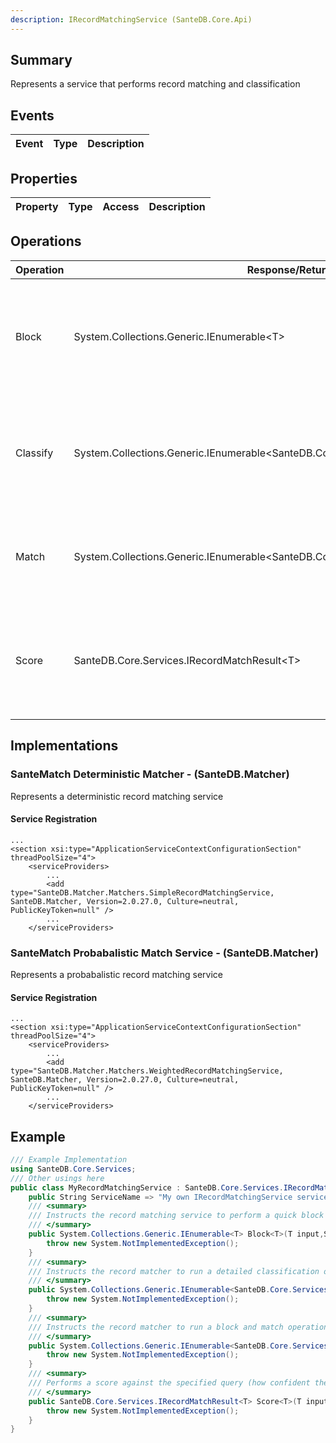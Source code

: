 ```yaml
---
description: IRecordMatchingService (SanteDB.Core.Api)
---
```


## Summary
Represents a service that performs record matching and classification

## Events

|Event|Type|Description|
|-|-|-|

## Properties

|Property|Type|Access|Description|
|-|-|-|-|

## Operations

|Operation|Response/Return|Input/Parameter|Description|
|-|-|-|-|
|Block|System.Collections.Generic.IEnumerable&lt;T>|input <small style='border:solid 1px #aaa'>T</small><br/>configurationName <small style='border:solid 1px #aaa'>System.String</small>|Instructs the record matching service to perform a quick block function of records            for type  with|
|Classify|System.Collections.Generic.IEnumerable&lt;SanteDB.Core.Services.IRecordMatchResult&lt;T>>|input <small style='border:solid 1px #aaa'>T</small><br/>blocks <small style='border:solid 1px #aaa'>System.Collections.Generic.IEnumerable<T></small><br/>configurationName <small style='border:solid 1px #aaa'>System.String</small>|Instructs the record matcher to run a detailed classification on the matching blocks in|
|Match|System.Collections.Generic.IEnumerable&lt;SanteDB.Core.Services.IRecordMatchResult&lt;T>>|input <small style='border:solid 1px #aaa'>T</small><br/>configurationName <small style='border:solid 1px #aaa'>System.String</small>|Instructs the record matcher to run a block and match operation against|
|Score|SanteDB.Core.Services.IRecordMatchResult&lt;T>|input <small style='border:solid 1px #aaa'>T</small><br/>query <small style='border:solid 1px #aaa'>System.Linq.Expressions.Expression<System.Func<T,System.Boolean>></small><br/>configurationName <small style='border:solid 1px #aaa'>System.String</small>|Performs a score against the specified query (how confident the match is that the  matches the|

## Implementations


### SanteMatch Deterministic Matcher - (SanteDB.Matcher)
Represents a deterministic record matching service

#### Service Registration
```markup
...
<section xsi:type="ApplicationServiceContextConfigurationSection" threadPoolSize="4">
	<serviceProviders>
		...
		<add type="SanteDB.Matcher.Matchers.SimpleRecordMatchingService, SanteDB.Matcher, Version=2.0.27.0, Culture=neutral, PublicKeyToken=null" />
		...
	</serviceProviders>
```

### SanteMatch Probabalistic Match Service - (SanteDB.Matcher)
Represents a probabalistic record matching service

#### Service Registration
```markup
...
<section xsi:type="ApplicationServiceContextConfigurationSection" threadPoolSize="4">
	<serviceProviders>
		...
		<add type="SanteDB.Matcher.Matchers.WeightedRecordMatchingService, SanteDB.Matcher, Version=2.0.27.0, Culture=neutral, PublicKeyToken=null" />
		...
	</serviceProviders>
```
## Example
```csharp
/// Example Implementation
using SanteDB.Core.Services;
/// Other usings here
public class MyRecordMatchingService : SanteDB.Core.Services.IRecordMatchingService { 
	public String ServiceName => "My own IRecordMatchingService service";
	/// <summary>
	/// Instructs the record matching service to perform a quick block function of records            for type  with
	/// </summary>
	public System.Collections.Generic.IEnumerable<T> Block<T>(T input,System.String configurationName){
		throw new System.NotImplementedException();
	}
	/// <summary>
	/// Instructs the record matcher to run a detailed classification on the matching blocks in
	/// </summary>
	public System.Collections.Generic.IEnumerable<SanteDB.Core.Services.IRecordMatchResult<T>> Classify<T>(T input,System.Collections.Generic.IEnumerable<T> blocks,System.String configurationName){
		throw new System.NotImplementedException();
	}
	/// <summary>
	/// Instructs the record matcher to run a block and match operation against
	/// </summary>
	public System.Collections.Generic.IEnumerable<SanteDB.Core.Services.IRecordMatchResult<T>> Match<T>(T input,System.String configurationName){
		throw new System.NotImplementedException();
	}
	/// <summary>
	/// Performs a score against the specified query (how confident the match is that the  matches the
	/// </summary>
	public SanteDB.Core.Services.IRecordMatchResult<T> Score<T>(T input,System.Linq.Expressions.Expression<System.Func<T,System.Boolean>> query,System.String configurationName){
		throw new System.NotImplementedException();
	}
}
```
